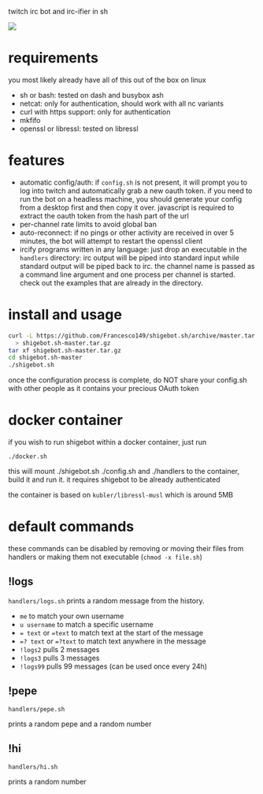 twitch irc bot and irc-ifier in sh

![](https://i.imgur.com/7jWcjia.gif)

# requirements
you most likely already have all of this out of the box on linux
* sh or bash: tested on dash and busybox ash
* netcat: only for authentication, should work with all nc variants
* curl with https support: only for authentication
* mkfifo
* openssl or libressl: tested on libressl

# features
* automatic config/auth: if ```config.sh``` is not present, it will prompt
  you to log into twitch and automatically grab a new oauth token.
  if you need to run the bot on a headless machine, you should
  generate your config from a desktop first and then copy it over.
  javascript is required to extract the oauth token from the hash part
  of the url
* per-channel rate limits to avoid global ban
* auto-reconnect: if no pings or other activity are received in over 5
  minutes, the bot will attempt to restart the openssl client
* ircify programs written in any language: just drop an executable in
  the ```handlers``` directory: irc output will be piped into standard
  input while standard output will be piped back to irc. the channel name
  is passed as a command line argument and one process per channel is
  started. check out the examples that are already in the directory.

# install and usage
```sh
curl -L https://github.com/Francesco149/shigebot.sh/archive/master.tar.gz \
  > shigebot.sh-master.tar.gz
tar xf shigebot.sh-master.tar.gz
cd shigebot.sh-master
./shigebot.sh
```

once the configuration process is complete, do NOT share your config.sh
with other people as it contains your precious OAuth token

# docker container
if you wish to run shigebot within a docker container, just run

```
./docker.sh
```

this will mount ./shigebot.sh ./config.sh and ./handlers to the
container, build it and run it. it requires shigebot to be already
authenticated

the container is based on ```kubler/libressl-musl``` which is around 5MB

# default commands
these commands can be disabled by removing or moving their files from
handlers or making them not executable (```chmod -x file.sh```)

## !logs
```handlers/logs.sh```
prints a random message from the history.
* ```me``` to match your own username
* ```u username``` to match a specific username
* ```= text``` or ```=text``` to match text at the start of the message
* ```=? text``` or ```=?text``` to match text anywhere in the message
* ```!logs2``` pulls 2 messages
* ```!logs3``` pulls 3 messages
* ```!logs99``` pulls 99 messages (can be used once every 24h)

## !pepe
```handlers/pepe.sh```

prints a random pepe and a random number

## !hi
```handlers/hi.sh```

prints a random number

